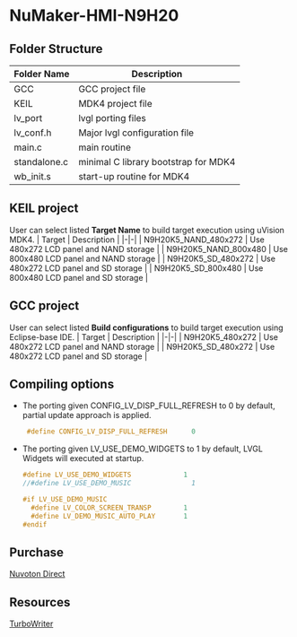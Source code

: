 # **NuMaker-HMI-N9H20**

## Folder Structure

| Folder Name | Description |
|-|-|
| GCC | GCC project file |
| KEIL | MDK4 project file |
| lv_port | lvgl porting files |
| lv_conf.h | Major lvgl configuration file |
| main.c | main routine |
| standalone.c | minimal C library bootstrap for MDK4 |
| wb_init.s | start-up routine for MDK4 |

## **KEIL project**

User can select listed **Target Name** to build target execution using uVision MDK4.
| Target | Description |
|-|-|
| N9H20K5_NAND_480x272 | Use 480x272 LCD panel and NAND  storage |
| N9H20K5_NAND_800x480 | Use 800x480 LCD panel and NAND  storage |
| N9H20K5_SD_480x272 | Use 480x272 LCD panel and SD storage |
| N9H20K5_SD_800x480 | Use 800x480 LCD panel and SD storage |

## **GCC project**

User can select listed **Build configurations** to build target execution using Eclipse-base IDE.
| Target | Description |
|-|-|
| N9H20K5_480x272 | Use 480x272 LCD panel and NAND  storage |
| N9H20K5_SD_480x272 | Use 480x272 LCD panel and SD storage |

## **Compiling options**

- The porting given CONFIG_LV_DISP_FULL_REFRESH to 0 by default, partial update approach is applied.

  ```c
   #define CONFIG_LV_DISP_FULL_REFRESH      0
  ```

- The porting given LV_USE_DEMO_WIDGETS to 1 by default, LVGL Widgets will executed at startup.

  ```c
  #define LV_USE_DEMO_WIDGETS             1
  //#define LV_USE_DEMO_MUSIC               1

  #if LV_USE_DEMO_MUSIC
    #define LV_COLOR_SCREEN_TRANSP        1
    #define LV_DEMO_MUSIC_AUTO_PLAY       1
  #endif
  ```

## **Purchase**

[Nuvoton Direct](https://direct.nuvoton.com/en/numaker-emwin-n9h20)

## **Resources**

[TurboWriter](../../bsp/n9h20/Tools/PC_Tools)
